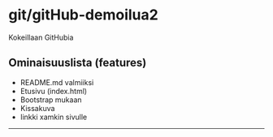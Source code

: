 # git/gitHub-demoilua2
Kokeillaan GitHubia


## Ominaisuuslista (features)

* README.md valmiiksi
* Etusivu (index.html)
* Bootstrap mukaan
* Kissakuva
* linkki xamkin sivulle

---